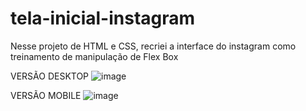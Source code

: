 # tela-inicial-instagram
Nesse projeto de HTML e CSS, recriei a interface do instagram como treinamento de manipulação de Flex Box


VERSÃO DESKTOP
![image](https://user-images.githubusercontent.com/107261997/177011056-bb2b6a4c-280e-4811-b6fc-136282a67ace.png)








VERSÃO MOBILE
![image](https://user-images.githubusercontent.com/107261997/177011079-2f97df9c-2b66-49be-86c3-02045881cb9d.png)

